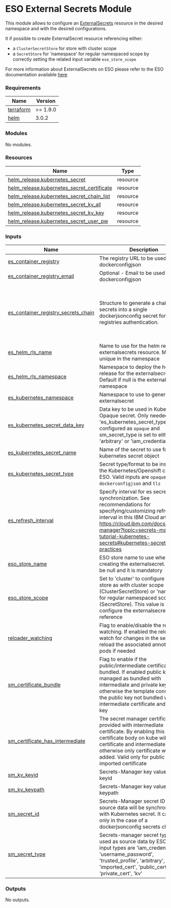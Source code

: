 # ESO External Secrets Module

This module allows to configure an [ExternalSecrets](https://external-secrets.io/latest/api/externalsecret/) resource in the desired namespace and with the desired configurations.

It if possible to create ExternalSecret resource referencing either:
- a `ClusterSecretStore` for store with cluster scope
- a `SecretStore` for 'namespace' for regular namespaced scope
by correctly setting the related input variable `eso_store_scope`

For more information about ExternalSecrets on ESO please refer to the ESO documentation available [here](https://external-secrets.io/v0.8.3/guides/introduction/)

<!-- BEGINNING OF PRE-COMMIT-TERRAFORM DOCS HOOK -->
### Requirements

| Name | Version |
|------|---------|
| <a name="requirement_terraform"></a> [terraform](#requirement\_terraform) | >= 1.9.0 |
| <a name="requirement_helm"></a> [helm](#requirement\_helm) | 3.0.2 |

### Modules

No modules.

### Resources

| Name | Type |
|------|------|
| [helm_release.kubernetes_secret](https://registry.terraform.io/providers/hashicorp/helm/3.0.2/docs/resources/release) | resource |
| [helm_release.kubernetes_secret_certificate](https://registry.terraform.io/providers/hashicorp/helm/3.0.2/docs/resources/release) | resource |
| [helm_release.kubernetes_secret_chain_list](https://registry.terraform.io/providers/hashicorp/helm/3.0.2/docs/resources/release) | resource |
| [helm_release.kubernetes_secret_kv_all](https://registry.terraform.io/providers/hashicorp/helm/3.0.2/docs/resources/release) | resource |
| [helm_release.kubernetes_secret_kv_key](https://registry.terraform.io/providers/hashicorp/helm/3.0.2/docs/resources/release) | resource |
| [helm_release.kubernetes_secret_user_pw](https://registry.terraform.io/providers/hashicorp/helm/3.0.2/docs/resources/release) | resource |

### Inputs

| Name | Description | Type | Default | Required |
|------|-------------|------|---------|:--------:|
| <a name="input_es_container_registry"></a> [es\_container\_registry](#input\_es\_container\_registry) | The registry URL to be used in dockerconfigjson | `string` | `"us.icr.io"` | no |
| <a name="input_es_container_registry_email"></a> [es\_container\_registry\_email](#input\_es\_container\_registry\_email) | Optional - Email to be used in dockerconfigjson | `string` | `null` | no |
| <a name="input_es_container_registry_secrets_chain"></a> [es\_container\_registry\_secrets\_chain](#input\_es\_container\_registry\_secrets\_chain) | Structure to generate a chain of secrets into a single dockerjsonconfig secret for multiple registries authentication. | <pre>list(object({<br/>    es_container_registry       = string<br/>    sm_secret_id                = string # id of the secret storing the apikey that will be used for the secrets chain<br/>    es_container_registry_email = optional(string, null)<br/>    trusted_profile             = optional(string, null)<br/>  }))</pre> | `[]` | no |
| <a name="input_es_helm_rls_name"></a> [es\_helm\_rls\_name](#input\_es\_helm\_rls\_name) | Name to use for the helm release for externalsecrets resource. Must be unique in the namespace | `string` | n/a | yes |
| <a name="input_es_helm_rls_namespace"></a> [es\_helm\_rls\_namespace](#input\_es\_helm\_rls\_namespace) | Namespace to deploy the helm release for the externalsecret. Default if null is the externalsecret namespace | `string` | `null` | no |
| <a name="input_es_kubernetes_namespace"></a> [es\_kubernetes\_namespace](#input\_es\_kubernetes\_namespace) | Namespace to use to generate the externalsecret | `string` | n/a | yes |
| <a name="input_es_kubernetes_secret_data_key"></a> [es\_kubernetes\_secret\_data\_key](#input\_es\_kubernetes\_secret\_data\_key) | Data key to be used in Kubernetes Opaque secret. Only needed when 'es\_kubernetes\_secret\_type' is configured as `opaque` and sm\_secret\_type is set to either 'arbitrary' or 'iam\_credentials' | `string` | `null` | no |
| <a name="input_es_kubernetes_secret_name"></a> [es\_kubernetes\_secret\_name](#input\_es\_kubernetes\_secret\_name) | Name of the secret to use for the kubernetes secret object | `string` | n/a | yes |
| <a name="input_es_kubernetes_secret_type"></a> [es\_kubernetes\_secret\_type](#input\_es\_kubernetes\_secret\_type) | Secret type/format to be installed in the Kubernetes/Openshift cluster by ESO. Valid inputs are `opaque` `dockerconfigjson` and `tls` | `string` | n/a | yes |
| <a name="input_es_refresh_interval"></a> [es\_refresh\_interval](#input\_es\_refresh\_interval) | Specify interval for es secret synchronization. See recommendations for specifying/customizing refresh interval in this IBM Cloud article > https://cloud.ibm.com/docs/secrets-manager?topic=secrets-manager-tutorial-kubernetes-secrets#kubernetes-secrets-best-practices | `string` | `"1h"` | no |
| <a name="input_eso_store_name"></a> [eso\_store\_name](#input\_eso\_store\_name) | ESO store name to use when creating the externalsecret. Cannot be null and it is mandatory | `string` | n/a | yes |
| <a name="input_eso_store_scope"></a> [eso\_store\_scope](#input\_eso\_store\_scope) | Set to 'cluster' to configure ESO store as with cluster scope (ClusterSecretStore) or 'namespace' for regular namespaced scope (SecretStore). This value is used to configure the externalsecret reference | `string` | `"cluster"` | no |
| <a name="input_reloader_watching"></a> [reloader\_watching](#input\_reloader\_watching) | Flag to enable/disable the reloader watching. If enabled the reloader will watch for changes in the secret and reload the associated annotated pods if needed | `bool` | `false` | no |
| <a name="input_sm_certificate_bundle"></a> [sm\_certificate\_bundle](#input\_sm\_certificate\_bundle) | Flag to enable if the public/intermediate certificate is bundled. If enabled public key is managed as bundled with intermediate and private key, otherwise the template considers the public key not bundled with intermediate certificate and private key | `bool` | `true` | no |
| <a name="input_sm_certificate_has_intermediate"></a> [sm\_certificate\_has\_intermediate](#input\_sm\_certificate\_has\_intermediate) | The secret manager certificate is provided with intermediate certificate. By enabling this flag the certificate body on kube will contain certificate and intermediate content, otherwise only certificate will be added. Valid only for public and imported certificate | `bool` | `true` | no |
| <a name="input_sm_kv_keyid"></a> [sm\_kv\_keyid](#input\_sm\_kv\_keyid) | Secrets-Manager key value (kv) keyid | `string` | `null` | no |
| <a name="input_sm_kv_keypath"></a> [sm\_kv\_keypath](#input\_sm\_kv\_keypath) | Secrets-Manager key value (kv) keypath | `string` | `null` | no |
| <a name="input_sm_secret_id"></a> [sm\_secret\_id](#input\_sm\_secret\_id) | Secrets-Manager secret ID where source data will be synchronized with Kubernetes secret. It can be null only in the case of a dockerjsonconfig secrets chain | `string` | n/a | yes |
| <a name="input_sm_secret_type"></a> [sm\_secret\_type](#input\_sm\_secret\_type) | Secrets-manager secret type to be used as source data by ESO. Valid input types are 'iam\_credentials', 'username\_password', 'trusted\_profile', 'arbitrary', 'imported\_cert', 'public\_cert', 'private\_cert', 'kv' | `string` | n/a | yes |

### Outputs

No outputs.
<!-- END OF PRE-COMMIT-TERRAFORM DOCS HOOK -->
